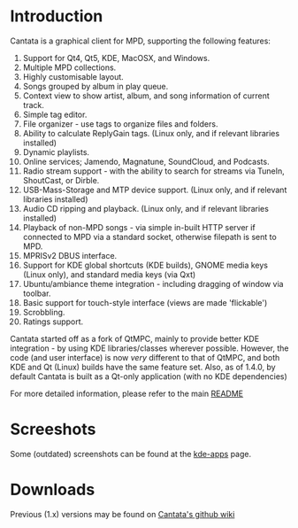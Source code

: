 Introduction
============

Cantata is a graphical client for MPD, supporting the following features:

 1. Support for Qt4, Qt5, KDE, MacOSX, and Windows.
 2. Multiple MPD collections.
 3. Highly customisable layout.
 4. Songs grouped by album in play queue.
 5. Context view to show artist, album, and song information of current track.
 6. Simple tag editor.
 7. File organizer - use tags to organize files and folders.
 8. Ability to calculate ReplyGain tags. (Linux only, and if relevant libraries
    installed)
 9. Dynamic playlists.
 10. Online services; Jamendo, Magnatune, SoundCloud, and Podcasts.
 11. Radio stream support - with the ability to search for streams via TuneIn,
    ShoutCast, or Dirble.
 12. USB-Mass-Storage and MTP device support. (Linux only, and if relevant
    libraries installed)
 13. Audio CD ripping and playback. (Linux only, and if relevant libraries
    installed)
 14. Playback of non-MPD songs - via simple in-built HTTP server if connected
    to MPD via a standard socket, otherwise filepath is sent to MPD.
 15. MPRISv2 DBUS interface.
 16. Support for KDE global shortcuts (KDE builds), GNOME media keys
    (Linux only), and standard media keys (via Qxt)
 17. Ubuntu/ambiance theme integration - including dragging of window via
    toolbar.
 18. Basic support for touch-style interface (views are made 'flickable')
 19. Scrobbling.
 20. Ratings support.

Cantata started off as a fork of QtMPC, mainly to provide better KDE
integration - by using KDE libraries/classes wherever possible. However, the
code (and user interface) is now *very* different to that of QtMPC, and both
KDE and Qt (Linux) builds have the same feature set. Also, as of 1.4.0, by
default Cantata is built as a Qt-only application (with no KDE dependencies)

For more detailed information, please refer to the main [README](https://raw.githubusercontent.com/CDrummond/cantata/master/README)

Screeshots
==========

Some (outdated) screenshots can be found at the [kde-apps](http://kde-apps.org/content/show.php/Cantata?content=147733) page.

Downloads
=========

Previous (1.x) versions may be found on [Cantata's github wiki](https://github.com/CDrummond/cantata/wiki/Previous-%28Google-Code%29-Downloads)
